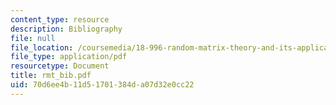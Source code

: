 ```yaml
---
content_type: resource
description: Bibliography
file: null
file_location: /coursemedia/18-996-random-matrix-theory-and-its-applications-spring-2004/70d6ee4b11d51701384da07d32e0cc22_rmt_bib.pdf
file_type: application/pdf
resourcetype: Document
title: rmt_bib.pdf
uid: 70d6ee4b-11d5-1701-384d-a07d32e0cc22
---
```

